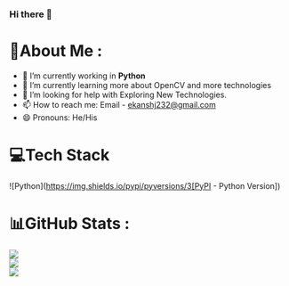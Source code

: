 ### Hi there 👋

# 💫About Me :
- 🔭 I’m currently working in **Python** 
- 🌱 I’m currently learning more about OpenCV and more technologies
- 🤔 I’m looking for help with Exploring New Technologies.
- 📫 How to reach me: Email - ekanshj232@gmail.com
- 😄 Pronouns: He/His

# 💻Tech Stack
![Python](https://img.shields.io/pypi/pyversions/3[PyPI - Python Version])




# 📊GitHub Stats :
![](https://github-readme-stats.vercel.app/api?username=ekansh-is-pro&theme=onedark&hide_border=false&include_all_commits=false&count_private=false)<br/>
![](https://github-readme-streak-stats.herokuapp.com/?user=ekansh-is-pro&theme=onedark&hide_border=false)<br/>
![](https://github-readme-stats.vercel.app/api/top-langs/?username=ekansh-is-pro&theme=onedark&hide_border=false&include_all_commits=false&count_private=false&layout=compact)
<!--
**Ekansh-is-Pro/Ekansh-is-Pro** is a ✨ _special_ ✨ repository because its `README.md` (this file) appears on your GitHub profile.

Here are some ideas to get you started:

- 🔭 I’m currently working on ...
- 🌱 I’m currently learning ...
- 👯 I’m looking to collaborate on ...
- 🤔 I’m looking for help with ...
- 💬 Ask me about ...
- 📫 How to reach me: ...
- 😄 Pronouns: ...
- ⚡ Fun fact: ...
-->
